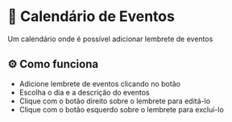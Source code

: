 # 📆 Calendário de Eventos
Um calendário onde é possível adicionar lembrete de eventos

## ⚙ Como funciona
- Adicione lembrete de eventos clicando no botão
- Escolha o dia e a descrição do eventos
- Clique com o botão direito sobre o lembrete para editá-lo
- Clique com o botão esquerdo sobre o lembrete para excluí-lo
